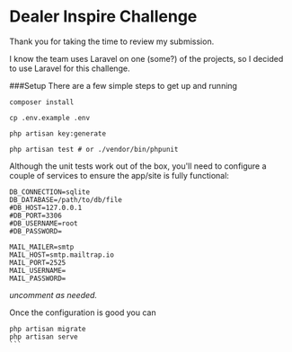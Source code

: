 # Dealer Inspire Challenge
Thank you for taking the time to review my submission. 

I know the team uses Laravel on one (some?) of the projects, so I decided to use Laravel for this challenge.

###Setup
There are a few simple steps to get up and running 

```shell script
composer install

cp .env.example .env

php artisan key:generate

php artisan test # or ./vendor/bin/phpunit
``` 

Although the unit tests work out of the box, you'll need to configure a couple of services to ensure the app/site is fully functional:

```dotenv
DB_CONNECTION=sqlite
DB_DATABASE=/path/to/db/file
#DB_HOST=127.0.0.1
#DB_PORT=3306
#DB_USERNAME=root
#DB_PASSWORD=

MAIL_MAILER=smtp
MAIL_HOST=smtp.mailtrap.io
MAIL_PORT=2525
MAIL_USERNAME=
MAIL_PASSWORD=
```
*uncomment as needed.*

Once the configuration is good you can 
````shell script
php artisan migrate
php artisan serve
```
